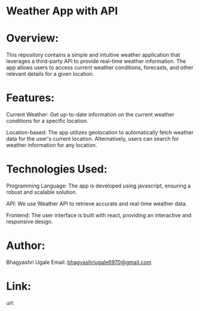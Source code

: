 # Weather App with API
# Overview:
This repository contains a simple and intuitive weather application that leverages a third-party API to provide real-time weather information. The app allows users to access current weather conditions, forecasts, and other relevant details for a given location.

# Features:
Current Weather: Get up-to-date information on the current weather conditions for a specific location.

Location-based: The app utilizes geolocation to automatically fetch weather data for the user's current location. Alternatively, users can search for weather information for any location.

# Technologies Used:
Programming Language: The app is developed using javascript, ensuring a robust and scalable solution.

API: We use Weather API to retrieve accurate and real-time weather data.

Frontend: The user interface is built with react, providing an interactive and responsive design.

# Author:
Bhagyashri Ugale Email: bhagyashriugale6970@gmail.com

# Link:
url:
